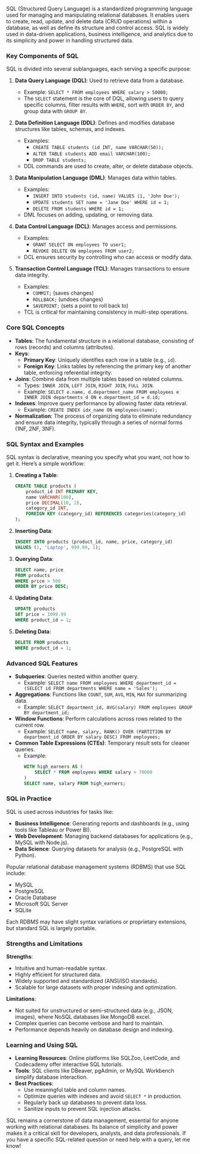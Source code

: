 SQL (Structured Query Language) is a standardized programming language used for managing and manipulating relational databases. It enables users to create, read, update, and delete data (CRUD operations) within a database, as well as define its structure and control access. SQL is widely used in data-driven applications, business intelligence, and analytics due to its simplicity and power in handling structured data.

### Key Components of SQL
SQL is divided into several sublanguages, each serving a specific purpose:
1. **Data Query Language (DQL)**: Used to retrieve data from a database.
   - Example: `SELECT * FROM employees WHERE salary > 50000;`
   - The `SELECT` statement is the core of DQL, allowing users to query specific columns, filter results with `WHERE`, sort with `ORDER BY`, and group data with `GROUP BY`.

2. **Data Definition Language (DDL)**: Defines and modifies database structures like tables, schemas, and indexes.
   - Examples: 
     - `CREATE TABLE students (id INT, name VARCHAR(50));`
     - `ALTER TABLE students ADD email VARCHAR(100);`
     - `DROP TABLE students;`
   - DDL commands are used to create, alter, or delete database objects.

3. **Data Manipulation Language (DML)**: Manages data within tables.
   - Examples:
     - `INSERT INTO students (id, name) VALUES (1, 'John Doe');`
     - `UPDATE students SET name = 'Jane Doe' WHERE id = 1;`
     - `DELETE FROM students WHERE id = 1;`
   - DML focuses on adding, updating, or removing data.

4. **Data Control Language (DCL)**: Manages access and permissions.
   - Examples:
     - `GRANT SELECT ON employees TO user1;`
     - `REVOKE DELETE ON employees FROM user2;`
   - DCL ensures security by controlling who can access or modify data.

5. **Transaction Control Language (TCL)**: Manages transactions to ensure data integrity.
   - Examples:
     - `COMMIT;` (saves changes)
     - `ROLLBACK;` (undoes changes)
     - `SAVEPOINT;` (sets a point to roll back to)
   - TCL is critical for maintaining consistency in multi-step operations.

### Core SQL Concepts
- **Tables**: The fundamental structure in a relational database, consisting of rows (records) and columns (attributes).
- **Keys**:
  - **Primary Key**: Uniquely identifies each row in a table (e.g., `id`).
  - **Foreign Key**: Links tables by referencing the primary key of another table, enforcing referential integrity.
- **Joins**: Combine data from multiple tables based on related columns.
  - Types: `INNER JOIN`, `LEFT JOIN`, `RIGHT JOIN`, `FULL JOIN`.
  - Example: `SELECT e.name, d.department_name FROM employees e INNER JOIN departments d ON e.department_id = d.id;`
- **Indexes**: Improve query performance by allowing faster data retrieval.
  - Example: `CREATE INDEX idx_name ON employees(name);`
- **Normalization**: The process of organizing data to eliminate redundancy and ensure data integrity, typically through a series of normal forms (1NF, 2NF, 3NF).

### SQL Syntax and Examples
SQL syntax is declarative, meaning you specify what you want, not how to get it. Here’s a simple workflow:
1. **Creating a Table**:
   ```sql
   CREATE TABLE products (
       product_id INT PRIMARY KEY,
       name VARCHAR(100),
       price DECIMAL(10, 2),
       category_id INT,
       FOREIGN KEY (category_id) REFERENCES categories(category_id)
   );
   ```
2. **Inserting Data**:
   ```sql
   INSERT INTO products (product_id, name, price, category_id)
   VALUES (1, 'Laptop', 999.99, 1);
   ```
3. **Querying Data**:
   ```sql
   SELECT name, price
   FROM products
   WHERE price > 500
   ORDER BY price DESC;
   ```
4. **Updating Data**:
   ```sql
   UPDATE products
   SET price = 1099.99
   WHERE product_id = 1;
   ```
5. **Deleting Data**:
   ```sql
   DELETE FROM products
   WHERE product_id = 1;
   ```

### Advanced SQL Features
- **Subqueries**: Queries nested within another query.
  - Example: `SELECT name FROM employees WHERE department_id = (SELECT id FROM departments WHERE name = 'Sales');`
- **Aggregations**: Functions like `COUNT`, `SUM`, `AVG`, `MIN`, `MAX` for summarizing data.
  - Example: `SELECT department_id, AVG(salary) FROM employees GROUP BY department_id;`
- **Window Functions**: Perform calculations across rows related to the current row.
  - Example: `SELECT name, salary, RANK() OVER (PARTITION BY department_id ORDER BY salary DESC) FROM employees;`
- **Common Table Expressions (CTEs)**: Temporary result sets for cleaner queries.
  - Example:
    ```sql
    WITH high_earners AS (
        SELECT * FROM employees WHERE salary > 70000
    )
    SELECT name, salary FROM high_earners;
    ```

### SQL in Practice
SQL is used across industries for tasks like:
- **Business Intelligence**: Generating reports and dashboards (e.g., using tools like Tableau or Power BI).
- **Web Development**: Managing backend databases for applications (e.g., MySQL with Node.js).
- **Data Science**: Querying datasets for analysis (e.g., PostgreSQL with Python).

Popular relational database management systems (RDBMS) that use SQL include:
- MySQL
- PostgreSQL
- Oracle Database
- Microsoft SQL Server
- SQLite

Each RDBMS may have slight syntax variations or proprietary extensions, but standard SQL is largely portable.

### Strengths and Limitations
**Strengths**:
- Intuitive and human-readable syntax.
- Highly efficient for structured data.
- Widely supported and standardized (ANSI/ISO standards).
- Scalable for large datasets with proper indexing and optimization.

**Limitations**:
- Not suited for unstructured or semi-structured data (e.g., JSON, images), where NoSQL databases like MongoDB excel.
- Complex queries can become verbose and hard to maintain.
- Performance depends heavily on database design and indexing.

### Learning and Using SQL
- **Learning Resources**: Online platforms like SQLZoo, LeetCode, and Codecademy offer interactive SQL tutorials.
- **Tools**: SQL clients like DBeaver, pgAdmin, or MySQL Workbench simplify database interaction.
- **Best Practices**:
  - Use meaningful table and column names.
  - Optimize queries with indexes and avoid `SELECT *` in production.
  - Regularly back up databases to prevent data loss.
  - Sanitize inputs to prevent SQL injection attacks.

SQL remains a cornerstone of data management, essential for anyone working with relational databases. Its balance of simplicity and power makes it a critical skill for developers, analysts, and data professionals. If you have a specific SQL-related question or need help with a query, let me know!